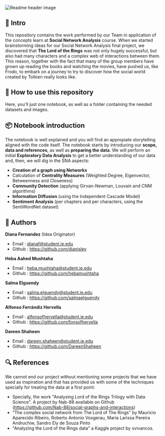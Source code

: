 ![Readme header image](https://i.imgur.com/GCWzVpt.png[/img])


## :speech_balloon: Intro

This repository contains the work performed by our Team in application of the concepts learn at **Social Network Analysis** course. When we started brainstorming ideas for our Social Network Analysis final project, we discovered that **The Lord of the Rings** was not only hugely successful, but also had many characters and a complex web of interactions between them. This reason, together with the fact that many of the group members have grown up reading the books and watching the movies, have pushed us, like Frodo, to embark on a journey to try to discover how the social world created by Tolkien really looks like.

## :rocket: How to use this repository

Here, you'll just one notebook, as well as a folder containing the needed datasets and images.

## :package: Notebook introduction

The notebook is well explained and you will find an appropiate storytelling aligned with the code itself. The notebook starts by introducing our **scope, data and references**, as well as **preparing the data**. We will perform an initial **Exploratory Data Analysis** to get a better understanding of our data and, then, we will dig in the SNA aspects:

- **Creation of a graph using Networkx**
- Calculation of **Centrality Measures** (Weighted Degree, Eigenvector, Betweenness and Closeness)
- **Community Detection** (applying Girvan-Newman, Louvain and CNM algorithms)
- **Information Diffusion** (using the Independent Cascade Model)
- **Sentiment Analysis** (per chapters and per characters, using the SentiWordNet dataset)

## :penguin: Authors

**Diana Fernandez**  (Idea Originator)
- Email : dianaf@student.ie.edu
- Github : https://github.com/dianisley

**Heba Aahed Mushtaha**
- Email : heba.mushtaha@student.ie.edu 
- Github : https://github.com/hebamushtaha

**Salma Elguendy**
- Email : salma.elguendy@student.ie.edu 
- Github : https://github.com/salmaelguendy

**Alfonso Ferrándiz Hervella**
- Email : alfonsofhervella@student.ie.edu 
- Github : https://github.com/fonsofhervella

**Dareen Shaheen**
- Email : dareen.shaheen@student.ie.edu
- Github : https://github.com/DareenShaheen

## :mag: References

We cannot end our project without mentioning some projects that we have used as inspiration and that has provided us with some of the techniques specially for treating the data at a first point:

- Specially, the work "Analysing Lord of the Rings Trilogy with Data Science". A project by Nab-88 available on Github (https://github.com/Nab-88/social-graphs-and-interactions)
- "The complex social network from The Lord of The Rings" by Mauricio Aparecido Ribeiro, Roberto Antonio Vosgerau, Maria Larissa Pereira Andruchiw, Sandro Ely de Souza Pinto
- "Analyzing the Lord of the Rings data" a Kaggle project by xvivancos.
